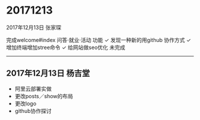 # 20171213

2017年12月13日 张家琛

完成welcome#index 问答·就业·活动 功能 ✓
发现一种新的用github 协作方式 ✓
增加终端增加stree命令 ✓
给网站做seo优化 未完成

---
## 2017年12月13日 杨吉堂
- 阿里云部署实做
- 更改posts／show的布局
- 更改logo
- github协作探讨
